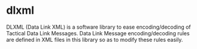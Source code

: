 # dlxml
DLXML (Data Link XML) is a software library to ease encoding/decoding of Tactical Data Link Messages. Data Link Message encoding/decoding rules are defined in XML files in this library so as to modify these rules easily.
